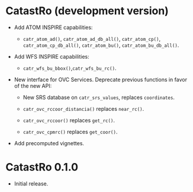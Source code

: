 # CatastRo (development version)

-   Add ATOM INSPIRE capabilities:

    -   `catr_atom_ad()`, `catr_atom_ad_db_all()`, `catr_atom_cp()`,
        `catr_atom_cp_db_all()`, `catr_atom_bu()`, `catr_atom_bu_db_all()`.

-   Add WFS INSPIRE capabilities:

    -   `catr_wfs_bu_bbox()`,`catr_wfs_bu_rc()`.

-   New interface for OVC Services. Deprecate previous functions in favor of the
    new API:

    -   New SRS database on `catr_srs_values`, replaces `coordinates`.

    -   `catr_ovc_rccoor_distancia()` replaces `near_rc()`.

    -   `catr_ovc_rccoor()` replaces `get_rc()`.

    -   `catr_ovc_cpmrc()` replaces `get_coor()`.

-   Add precomputed vignettes.

# CatastRo 0.1.0

-   Initial release.
